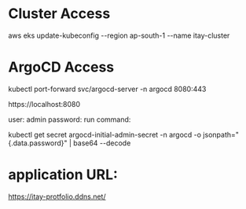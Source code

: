 # Cluster Access

aws eks update-kubeconfig --region ap-south-1 --name itay-cluster


# ArgoCD Access

kubectl port-forward svc/argocd-server -n argocd 8080:443

https://localhost:8080

user: admin
password: run command:

kubectl get secret argocd-initial-admin-secret -n argocd -o jsonpath="{.data.password}" | base64 --decode


# application URL: 

https://itay-protfolio.ddns.net/
